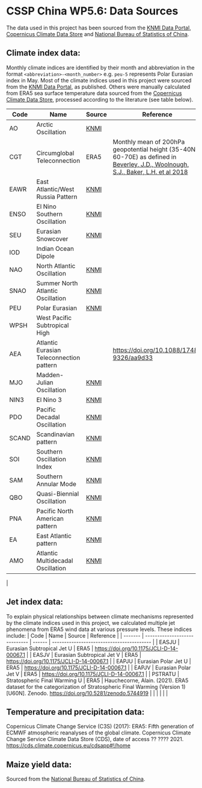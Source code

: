 # CSSP China WP5.6: Data Sources

The data used in this project has been sourced from the [KNMI Data Portal](https://climexp.knmi.nl/selectindex.cgi), [Copernicus Climate Data Store](https://cds.climate.copernicus.eu/cdsapp#!/home) and [National Bureau of Statistics of China](http://www.stats.gov.cn/english/).

## Climate index data:
Monthly climate indices are identified by their month and abbreviation in the format `<abbreviation>-<month_number>` e.g. `peu-5` represents Polar Eurasian index in May. Most of the climate indices used in this project were sourced from the [KNMI Data Portal](https://climexp.knmi.nl/selectindex.cgi), as published. Others were manually calculated from ERA5 sea surface temperature data sourced from the [Copernicus Climate Data Store](https://cds.climate.copernicus.eu/cdsapp#!/home), processed according to the literature (see table below).

| Code  | Name                                     | Source                                                                                        | Reference                                |
| ----- | ---------------------------------------- | --------------------------------------------------------------------------------------------- | ---------------------------------------- |
| AO    | Arctic Oscillation                       | [KNMI](https://climexp.knmi.nl/getindices.cgi?WMO=NCEPData/cpc_ao&STATION=AO_CPC)             |                                          |
| CGT   | Circumglobal Teleconnection              | ERA5                                                                                          | Monthly mean of 200hPa geopotential height (35-40N, 60-70E) as defined in [Beverley, J.D., Woolnough, S.J., Baker, L.H. et al 2018](https://doi.org/10.1007/s00382-018-4371-4)                                |
| EAWR  | East Atlantic/West Russia Pattern        | [KNMI](https://climexp.knmi.nl/getindices.cgi?WMO=NCEPData/cpc_ea_wr&STATION=CPC_EA/WR)                                                                                            |                                          |
| ENSO  | El Nino Southern Oscillation             | [KNMI](https://climexp.knmi.nl/getindices.cgi?WMO=UKMOData/hadisst1_nino3.4a&STATION=NINO3.4) |                                          |
| SEU | Eurasian Snowcover                       |  [KNMI](https://climexp.knmi.nl/getindices.cgi?WMO=RutgersData/eurasia_snow&STATION=Eurasia_snow_cover)                                                                                             |                                          |
| IOD   | Indian Ocean Dipole                      |                                                                                               |                                          |
| NAO   | North Atlantic Oscillation               | [KNMI](https://climexp.knmi.nl/getindices.cgi?WMO=CRUData/nao&STATION=NAO-Gibraltar)          |                                          |
| SNAO  | Summer North Atlantic Oscillation        | [KNMI](https://climexp.knmi.nl/getindices.cgi?WMO=NCEPData/cpc_sca&STATION=CPC_SCA)           |                                          |
| PEU   | Polar Eurasian                           | [KNMI](https://climexp.knmi.nl/getindices.cgi?WMO=NCEPData/cpc_pol&STATION=CPC_POL)           |                                          |
| WPSH  | West Pacific Subtropical High            |                                                                                               |                                          |
| AEA   | Atlantic Eurasian Teleconnection pattern |                                                                                               | https://doi.org/10.1088/1748-9326/aa9d33 |
| MJO   | Madden-Julian Oscillation                | [KNMI](https://climexp.knmi.nl/getindices.cgi?WMO=NCEPData/cpc_mjo01_mean12&STATION=MJO_01)   |                                          |
| NIN3  | El Nino 3                                | [KNMI](https://climexp.knmi.nl/getindices.cgi?WMO=UKMOData/hadisst1_nino3a&STATION=NINO3)     |                                          |
| PDO   | Pacific Decadal Oscillation              |  [KNMI](https://climexp.knmi.nl/getindices.cgi?WMO=UWData/pdo&STATION=PDO)                                                                                             |                                          |
| SCAND | Scandinavian pattern                     | [KNMI](https://climexp.knmi.nl/getindices.cgi?WMO=NCEPData/cpc_sca&STATION=CPC_SCA)           |                                          |
| SOI   | Southern Oscillation Index               | [KNMI](https://climexp.knmi.nl/getindices.cgi?WMO=NCEPData/cpc_soi&STATION=SOI)               |                                          |
| SAM   | Southern Annular Mode                    | [KNMI](https://climexp.knmi.nl/getindices.cgi?WMO=BASData/bas_sam&STATION=BAS_SAM)            |                                          |
| QBO   | Quasi-Biennial Oscillation               | [KNMI](https://climexp.knmi.nl/getindices.cgi?WMO=NCEPNCAR40/nqbo&STATION=CDC_QBO)            |                                          |
| PNA   | Pacific North American pattern           |  [KNMI](https://climexp.knmi.nl/getindices.cgi?WMO=NCEPData/cpc_pna&STATION=CPC_PNA)                                                                                             |                                          |
| EA    | East Atlantic pattern                    | [KNMI](https://climexp.knmi.nl/getindices.cgi?WMO=NCEPData/cpc_ea&STATION=CPC_EA)             |                                          |
| AMO   | Atlantic Multidecadal Oscillation        | [KNMI](https://climexp.knmi.nl/getindices.cgi?WMO=UKMOData/amo_hadsst_ts&STATION=AMO_hadsst)  |                                          |
| 



## Jet index data:
To explain physical relationships between climate mechanisms represented by the climate indices used in this project, we calculated multiple jet phenomena from ERA5 wind data at various pressure levels. These indices include:
| Code    | Name                          | Source | Reference                                 |
| ------- | ----------------------------- | ------ | ----------------------------------------- |
| EASJU   | Eurasian Subtropical Jet U    |  ERA5      | https://doi.org/10.1175/JCLI-D-14-00067.1 |
| EASJV   | Eurasian Subtropical Jet V    |   ERA5     | https://doi.org/10.1175/JCLI-D-14-00067.1 |
| EAPJU   | Eurasian Polar Jet U          |   ERA5     | https://doi.org/10.1175/JCLI-D-14-00067.1 |
| EAPJV   | Eurasian Polar Jet V          |   ERA5     | https://doi.org/10.1175/JCLI-D-14-00067.1 |
| PSTRATU | Stratospheric Final Warming U | ERA5   | Hauchecorne, Alain. (2021). ERA5 dataset for the categorization of Stratospheric Final Warming (Version 1) [U60N]. Zenodo. https://doi.org/10.5281/zenodo.5744919        |
|         |                               |        |                                           |




## Temperature and precipitation data:
Copernicus Climate Change Service (C3S) (2017): ERA5: Fifth generation of ECMWF atmospheric reanalyses of the global climate. Copernicus Climate Change Service Climate Data Store (CDS), date of access ?? ???? 2021. https://cds.climate.copernicus.eu/cdsapp#!/home

## Maize yield data:
Sourced from the [National Bureau of Statistics of China](http://www.stats.gov.cn/english/).


